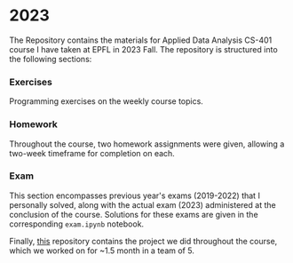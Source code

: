 # 2023
The Repository contains the materials for Applied Data Analysis CS-401 course I have taken at EPFL in 2023 Fall. The repository is structured into the following sections:

### Exercises
Programming exercises on the weekly course topics.

### Homework
Throughout the course, two homework assignments were given, allowing a two-week timeframe for completion on each.

### Exam 
This section encompasses previous year's exams (2019-2022) that I personally solved, along with the actual exam (2023) administered at the conclusion of the course. Solutions for these exams are given in the corresponding `exam.ipynb` notebook.

Finally, [this](https://github.com/epfl-ada/ada-2023-project-datasquad2023) repository contains the project we did throughout the course, which we worked on for ~1.5 month in a team of 5.